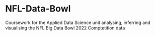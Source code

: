 # NFL-Data-Bowl

Coursework for the Applied Data Science unit analysing, inferring and visualising the NFL Big Data Bowl 2022 Comptetition data